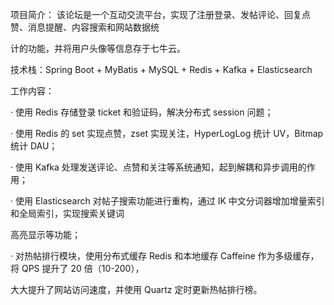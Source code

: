 项目简介： 该论坛是一个互动交流平台，实现了注册登录、发帖评论、回复点赞、消息提醒、内容搜索和网站数据统

计的功能，并将用户头像等信息存于七牛云。

技术栈：Spring Boot + MyBatis + MySQL + Redis + Kafka + Elasticsearch

工作内容：

· 使用 Redis 存储登录 ticket 和验证码，解决分布式 session 问题；

· 使用 Redis 的 set 实现点赞，zset 实现关注，HyperLogLog 统计 UV，Bitmap 统计 DAU；

· 使用 Kafka 处理发送评论、点赞和关注等系统通知，起到解耦和异步调用的作用；

· 使用 Elasticsearch 对帖子搜索功能进行重构，通过 IK 中文分词器增加增量索引和全局索引，实现搜索关键词

高亮显示等功能；

· 对热帖排行模块，使用分布式缓存 Redis 和本地缓存 Caffeine 作为多级缓存，将 QPS 提升了 20 倍（10-200），

大大提升了网站访问速度，并使用 Quartz 定时更新热帖排行榜。
